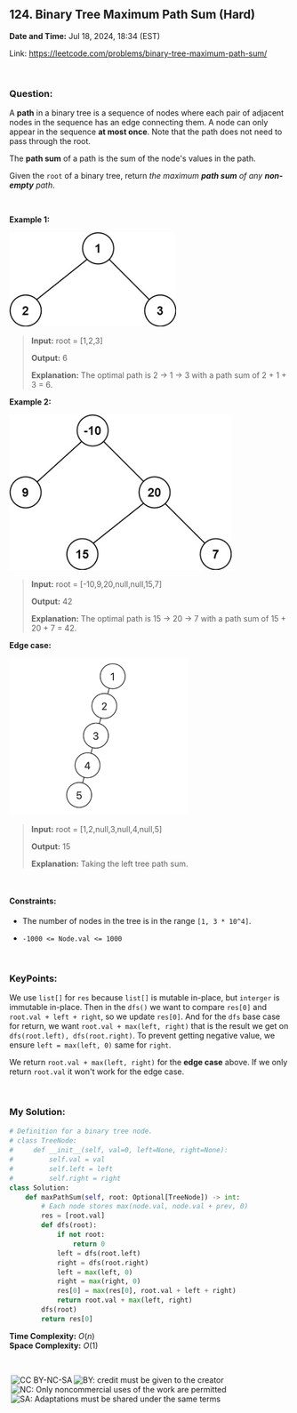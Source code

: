 ## 124. Binary Tree Maximum Path Sum (Hard)
**Date and Time:** Jul 18, 2024, 18:34 (EST)

Link: https://leetcode.com/problems/binary-tree-maximum-path-sum/

<br>

### Question:
A **path** in a binary tree is a sequence of nodes where each pair of adjacent nodes in the sequence has an edge connecting them. A node can only appear in the sequence **at most once**. Note that the path does not need to pass through the root.

The **path sum** of a path is the sum of the node's values in the path.

Given the `root` of a binary tree, return _the maximum **path sum** of any **non-empty** path_.

<br>

**Example 1:**

<img src="../images/124_1.jpg" width=300>

> **Input:** root = [1,2,3]
> 
> **Output:** 6
>
> **Explanation:** The optimal path is 2 -> 1 -> 3 with a path sum of 2 + 1 + 3 = 6.

**Example 2:**

<img src="../images/124_2.jpg" width=400>

> **Input:** root = [-10,9,20,null,null,15,7]
> 
> **Output:** 42
>
> **Explanation:** The optimal path is 15 -> 20 -> 7 with a path sum of 15 + 20 + 7 = 42.

**Edge case:**

<img src="../images/124_3.png" width=320>

> **Input:** root = [1,2,null,3,null,4,null,5]
>
> **Output:** 15
>
> **Explanation:** Taking the left tree path sum.

<br>

#### Constraints:
* The number of nodes in the tree is in the range `[1, 3 * 10^4]`.

* `-1000 <= Node.val <= 1000`

<br>

### KeyPoints: 
We use `list[]` for `res` because `list[]` is mutable in-place, but `interger` is immutable in-place. Then in the `dfs()` we want to compare `res[0]` and `root.val + left + right`, so we update `res[0]`. And for the `dfs` base case for return, we want `root.val + max(left, right)` that is the result we get on `dfs(root.left), dfs(root.right)`. To prevent getting negative value, we ensure `left = max(left, 0)` same for `right`.

We return `root.val + max(left, right)` for the **edge case** above. If we only return `root.val` it won't work for the edge case.

<br>

### My Solution:
```python
# Definition for a binary tree node.
# class TreeNode:
#     def __init__(self, val=0, left=None, right=None):
#         self.val = val
#         self.left = left
#         self.right = right
class Solution:
    def maxPathSum(self, root: Optional[TreeNode]) -> int:
        # Each node stores max(node.val, node.val + prev, 0)
        res = [root.val]
        def dfs(root):
            if not root:
                return 0
            left = dfs(root.left)
            right = dfs(root.right)
            left = max(left, 0)
            right = max(right, 0)
            res[0] = max(res[0], root.val + left + right)
            return root.val + max(left, right)
        dfs(root)
        return res[0]
```
**Time Complexity:** $O(n)$ <br>
**Space Complexity:** $O(1)$

<br>

<img style="height:22px!important;margin-left:3px;vertical-align:text-bottom;" src="https://mirrors.creativecommons.org/presskit/icons/cc.svg?ref=chooser-v1" alt="CC BY-NC-SA" title="CC BY-NC-SA"><img style="height:22px!important;margin-left:3px;vertical-align:text-bottom;" src="https://mirrors.creativecommons.org/presskit/icons/by.svg?ref=chooser-v1" alt="BY: credit must be given to the creator" title="BY: credit must be given to the creator"><img style="height:22px!important;margin-left:3px;vertical-align:text-bottom;" src="https://mirrors.creativecommons.org/presskit/icons/nc.svg?ref=chooser-v1" alt="NC: Only noncommercial uses of the work are permitted" title="NC: Only noncommercial uses of the work are permitted"><img style="height:22px!important;margin-left:3px;vertical-align:text-bottom;" src="https://mirrors.creativecommons.org/presskit/icons/sa.svg?ref=chooser-v1" alt="SA: Adaptations must be shared under the same terms" title="SA: Adaptations must be shared under the same terms">